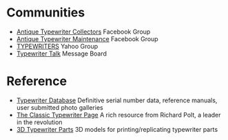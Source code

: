 <!-- TITLE: Resources -->
<!-- SUBTITLE: Other Handy Typewriter Resources -->

# Communities

* [Antique Typewriter Collectors](https://www.facebook.com/groups/TypewriterCollectors/) Facebook Group
* [Antique Typewriter Maintenance](https://www.facebook.com/groups/typewritermaintenance/) Facebook Group
* [TYPEWRITERS](https://groups.yahoo.com/neo/groups/TYPEWRITERS/info) Yahoo Group
* [Typewriter Talk](http://typewriter.boardhost.com) Message Board

# Reference
* [Typewriter Database](http://typewriterdatabase.com) Definitive serial number data, reference manuals, user submitted photo galleries
* [The Classic Typewriter Page](http://site.xavier.edu/polt/typewriters/) A rich resource from Richard Polt, a leader in the revolution
* [3D Typewriter Parts](http://3dtypewriterparts.com) 3D models for printing/replicating typewriter parts
